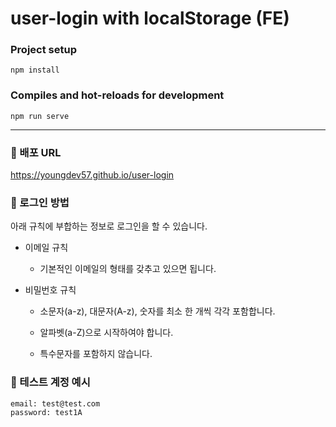 # user-login with localStorage (FE)


### Project setup
```
npm install
```

### Compiles and hot-reloads for development
```
npm run serve
```

---
### 💬 배포 URL

https://youngdev57.github.io/user-login

### 💬 로그인 방법

아래 규칙에 부합하는 정보로 로그인을 할 수 있습니다.
- 이메일 규칙

  - 기본적인 이메일의 형태를 갖추고 있으면 됩니다.

- 비밀번호 규칙

  - 소문자(a-z), 대문자(A-z), 숫자를 최소 한 개씩 각각 포함합니다.
  
  - 알파벳(a-Z)으로 시작하여야 합니다.

  - 특수문자를 포함하지 않습니다.
 
### 💬 테스트 계정 예시
```
email: test@test.com
password: test1A
```
